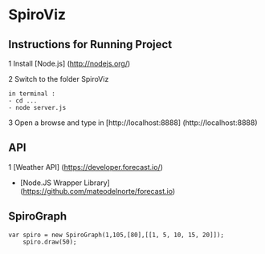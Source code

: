SpiroViz
========

## Instructions for Running Project

1 Install [Node.js] (http://nodejs.org/)

2 Switch to the folder SpiroViz
	
	in terminal : 
	- cd ...
	- node server.js

3 Open a browse and type in [http://localhost:8888] (http://localhost:8888)


## API

1 [Weather API] (https://developer.forecast.io/)

  - [Node.JS Wrapper Library] (https://github.com/mateodelnorte/forecast.io)


## SpiroGraph

```
var spiro = new SpiroGraph(1,105,[80],[[1, 5, 10, 15, 20]]);
	spiro.draw(50);
```
